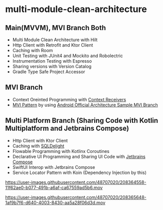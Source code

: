 # multi-module-clean-architecture

## Main(MVVM), MVI Branch Both
- Multi Module Clean Architecture with Hilt
- Http Client with Retrofit and Ktor Client
- Caching with Room 
- Unit Testing with JUnit4 and Mockito and Robolectric
- Instrumentation Testing with Espresso
- Sharing versions with Version Catalog
- Gradle Type Safe Project Accessor

## MVI Branch
- Context Oreinted Programming with [Context Receivers](https://github.com/Kotlin/KEEP/blob/master/proposals/context-receivers.md)
- [MVI Pattern](https://github.com/TaehoonLeee/multi-module-clean-architecture/tree/mvi-coroutines) by using [Android Official Architecture Sample MVI Branch](https://github.com/android/architecture-samples/tree/mvi)

## Multi Platform Branch (Sharing Code with Kotlin Multiplatform and Jetbrains Compose)
- Http Client with Ktor Client
- Caching with [SQLDelight](https://github.com/cashapp/sqldelight)
- Flowable Programming with Kotlinx Coroutines
- Declarative UI Programming and Sharing UI Code with [Jetbrains Compose](https://github.com/JetBrains/compose-jb)
- SwiftUI Interop with Jetbrains Compose
- Service Locator Pattern with Koin (Dependency Injection by this)




https://user-images.githubusercontent.com/48707020/208364558-11f62ae0-b077-491b-a6af-ca67559ad5b6.mov





https://user-images.githubusercontent.com/48707020/208365648-1af9b7f6-d640-4003-8430-aa5a28f06d3d.mov



